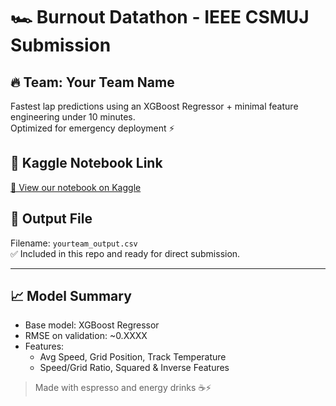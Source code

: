 # 🏎️ Burnout Datathon - IEEE CSMUJ Submission

## 🔥 Team: Your Team Name  
Fastest lap predictions using an XGBoost Regressor + minimal feature engineering under 10 minutes.  
Optimized for emergency deployment ⚡

## 📎 Kaggle Notebook Link  
[🔗 View our notebook on Kaggle](https://www.kaggle.com/code/your-kaggle-link)

## 📂 Output File  
Filename: `yourteam_output.csv`  
✅ Included in this repo and ready for direct submission.

---

## 📈 Model Summary

- Base model: XGBoost Regressor
- RMSE on validation: ~0.XXXX
- Features:
  - Avg Speed, Grid Position, Track Temperature
  - Speed/Grid Ratio, Squared & Inverse Features

> Made with espresso and energy drinks ☕⚡  
